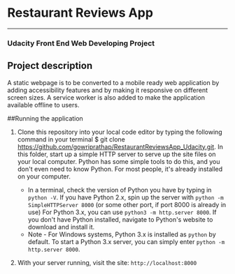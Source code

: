 # Restaurant Reviews App
---
### Udacity Front End Web Developing Project

## Project description

A static webpage is to be converted to a mobile ready web application by adding accessibility features and by making it responsive on different screen sizes. A service worker is also added to make the application available offline to users.

##Running the application

1. Clone this repository into your local code editor by typing the following command in your terminal
$ git clone https://github.com/gowriprathap/RestaurantReviewsApp_Udacity.git. In this folder, start up a simple HTTP server to serve up the site files on your local computer. Python has some simple tools to do this, and you don't even need to know Python. For most people, it's already installed on your computer.

    * In a terminal, check the version of Python you have by typing in `python -V`. If you have Python 2.x, spin up the server with `python -m SimpleHTTPServer 8000` (or some other port, if port 8000 is already in use) For Python 3.x, you can use `python3 -m http.server 8000`. If you don't have Python installed, navigate to Python's website to download and install it.
    * Note -  For Windows systems, Python 3.x is installed as `python` by default. To start a Python 3.x server, you can simply enter `python -m http.server 8000`.
2. With your server running, visit the site: `http://localhost:8000`
